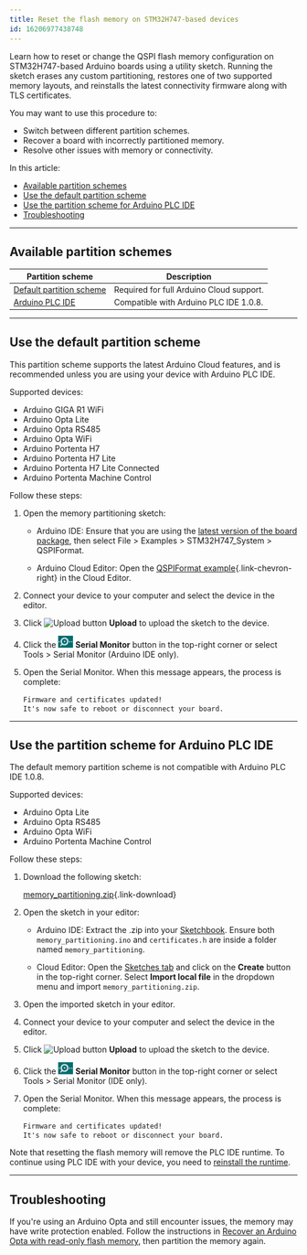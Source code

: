 ```yaml
---
title: Reset the flash memory on STM32H747-based devices
id: 16206977438748
---
```


Learn how to reset or change the QSPI flash memory configuration on STM32H747-based Arduino boards using a utility sketch. Running the sketch erases any custom partitioning, restores one of two supported memory layouts, and reinstalls the latest connectivity firmware along with TLS certificates.

You may want to use this procedure to:

- Switch between different partition schemes.
- Recover a board with incorrectly partitioned memory.
- Resolve other issues with memory or connectivity.

In this article:

<!-- TOC -->

- [Available partition schemes](#available-partition-schemes)
- [Use the default partition scheme](#use-the-default-partition-scheme)
- [Use the partition scheme for Arduino PLC IDE](#use-the-partition-scheme-for-arduino-plc-ide)
- [Troubleshooting](#troubleshooting)

<!-- /TOC -->

---

## Available partition schemes

| Partition scheme | Description                                                                                               |
|---------------------|--------------------------------------------------------------------------------------------------------|
| [Default partition scheme](#use-the-default-partition-scheme)    | Required for full Arduino Cloud support.                  |
| [Arduino PLC IDE](#use-the-partition-scheme-for-arduino-plc-ide) | Compatible with Arduino PLC IDE 1.0.8.                    |

---

## Use the default partition scheme

This partition scheme supports the latest Arduino Cloud features, and is recommended unless you are using your device with Arduino PLC IDE.

Supported devices:

- Arduino GIGA R1 WiFi
- Arduino Opta Lite
- Arduino Opta RS485
- Arduino Opta WiFi
- Arduino Portenta H7
- Arduino Portenta H7 Lite
- Arduino Portenta H7 Lite Connected
- Arduino Portenta Machine Control

Follow these steps:

1. Open the memory partitioning sketch:

   - Arduino IDE: Ensure that you are using the [latest version of the board package](https://support.arduino.cc/hc/en-us/articles/4404691106066-Update-board-packages-in-Arduino-IDE), then select File > Examples > STM32H747_System > QSPIFormat.

   - Arduino Cloud Editor: Open the [QSPIFormat example](https://app.arduino.cc/sketches/examples?eid=arduino%2Fhardware%2Fmbed_opta%2F4.4.1%2Flibraries%2FSTM32H747_System%2Fexamples%2FQSPIFormat&slid=mbed_opta%3A4.4.1%3Astm32h747_system){.link-chevron-right} in the Cloud Editor.

1. Connect your device to your computer and select the device in the editor.

1. Click ![Upload button](img/symbol_upload2.png) **Upload** to upload the sketch to the device.

1. Click the ![Serial Monitor button](img/symbol_monitor.png) **Serial Monitor** button in the top-right corner or select Tools > Serial Monitor (Arduino IDE only).

1. Open the Serial Monitor. When this message appears, the process is complete:

   ```
   Firmware and certificates updated!
   It's now safe to reboot or disconnect your board.
   ```

---

## Use the partition scheme for Arduino PLC IDE

The default memory partition scheme is not compatible with Arduino PLC IDE 1.0.8.

Supported devices:

- Arduino Opta Lite
- Arduino Opta RS485
- Arduino Opta WiFi
- Arduino Portenta Machine Control

Follow these steps:

1. Download the following sketch:

   [memory_partitioning.zip](https://content.arduino.cc/assets/memory_partitioning.zip){.link-download}

1. Open the sketch in your editor:

   - Arduino IDE: Extract the .zip into your [Sketchbook](https://support.arduino.cc/hc/en-us/articles/4412950938514-Open-the-Sketchbook-folder). Ensure both `memory_partitioning.ino` and `certificates.h` are inside a folder named `memory_partitioning`.

   - Cloud Editor: Open the [Sketches tab](https://app.arduino.cc/sketches) and click on the **Create** button in the top-right corner. Select **Import local file** in the dropdown menu and import `memory_partitioning.zip`.

1. Open the imported sketch in your editor.

1. Connect your device to your computer and select the device in the editor.

1. Click ![Upload button](img/symbol_upload2.png) **Upload** to upload the sketch to the device.

1. Click the ![Serial Monitor button](img/symbol_monitor.png) **Serial Monitor** button in the top-right corner or select Tools > Serial Monitor (IDE only).

1. Open the Serial Monitor. When this message appears, the process is complete:

   ```
   Firmware and certificates updated!
   It's now safe to reboot or disconnect your board.
   ```

Note that resetting the flash memory will remove the PLC IDE runtime. To continue using PLC IDE with your device, you need to [reinstall the runtime](https://docs.arduino.cc/software/plc-ide/tutorials/plc-ide-setup-license/#3-download-the-runtime).

---

## Troubleshooting

If you're using an Arduino Opta and still encounter issues, the memory may have write protection enabled. Follow the instructions in [Recover an Arduino Opta with read-only flash memory](https://support.arduino.cc/hc/en-us/articles/16289852333212-Recover-an-Arduino-Opta-with-read-only-flash-memory), then partition the memory again.
